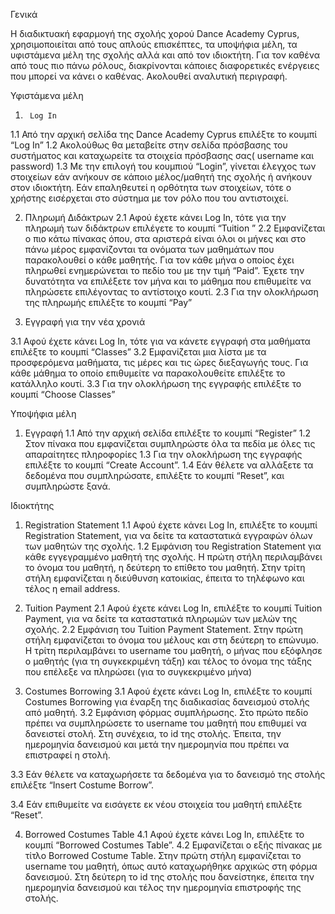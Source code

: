 Γενικά

Η διαδικτυακή εφαρμογή της σχολής χορού Dance Academy Cyprus, χρησιμοποιείται από τους απλούς επισκέπτες, τα υποψήφια μέλη, τα υφιστάμενα μέλη της σχολής αλλά και από τον ιδιοκτήτη.
Για τον καθένα από τους πιο πάνω ρόλους, διακρίνονται κάποιες διαφορετικές ενέργειες που μπορεί να κάνει ο καθένας.  Ακολουθεί αναλυτική περιγραφή. 


Υφιστάμενα μέλη

1.	    Log In
1.1   Από την αρχική σελίδα της Dance Academy Cyprus επιλέξτε το κουμπί “Log In”
1.2   Ακολούθως θα μεταβείτε στην σελίδα πρόσβασης του συστήματος και καταχωρείτε τα στοιχεία πρόσβασης σας( username και password) 
1.3   Με την επιλογή του κουμπιού “Login”, γίνεται έλεγχος των στοιχείων εάν ανήκουν σε κάποιο μέλος/μαθητή της σχολής ή ανήκουν στον ιδιοκτήτη.  Εάν επαληθευτεί η ορθότητα των στοιχείων, τότε ο χρήστης εισέρχεται στο σύστημα με τον ρόλο που του αντιστοιχεί.  


2.	Πληρωμή Διδάκτρων 
2.1 Αφού έχετε κάνει Log In, τότε για την πληρωμή των διδάκτρων επιλέγετε το κουμπί “Tuition ”
2.2  Εμφανίζεται ο πιο κάτω πίνακας όπου, στα αριστερά είναι όλοι οι μήνες και στο πάνω μέρος εμφανίζονται τα ονόματα των μαθημάτων που παρακολουθεί ο κάθε μαθητής.  Για τον κάθε μήνα ο οποίος έχει πληρωθεί ενημερώνεται το πεδίο του με την τιμή “Paid”.  Έχετε την δυνατότητα να επιλέξετε τον μήνα και το μάθημα που επιθυμείτε να πληρώσετε επιλέγοντας το αντίστοιχο κουτί.
2.3 Για την ολοκλήρωση της πληρωμής επιλέξτε το κουμπί “Pay”  


3. Εγγραφή για την νέα χρονιά

3.1 Αφού έχετε κάνει Log In, τότε για να κάνετε εγγραφή στα μαθήματα επιλέξτε το κουμπί “Classes”
3.2  Εμφανίζεται μια λίστα με τα προσφερόμενα μαθήματα, τις μέρες και τις ώρες διεξαγωγής τους. Για κάθε μάθημα το οποίο επιθυμείτε να παρακολουθείτε επιλέξτε το κατάλληλο κουτί.
3.3 Για την ολοκλήρωση της εγγραφής επιλέξτε το κουμπί “Choose Classes”




Υποψήφια μέλη
1.	Εγγραφή 
1.1 Από την αρχική σελίδα επιλέξτε το  κουμπί “Register”
1.2  Στον πίνακα που εμφανίζεται συμπληρώστε όλα τα πεδία με όλες τις απαραίτητες πληροφορίες 
1.3 Για την ολοκλήρωση της εγγραφής επιλέξτε το κουμπί “Create Account”.
1.4  Εάν θέλετε να αλλάξετε τα δεδομένα που συμπληρώσατε, επιλέξτε το κουμπί “Reset”, και συμπληρώστε ξανά.


Ιδιοκτήτης
1.	Registration Statement
1.1	Αφού έχετε κάνει Log In, επιλέξτε το κουμπί Registration Statement, για να δείτε τα καταστατικά εγγραφών όλων των μαθητών της σχολής.
1.2	Εμφάνιση του Registration Statement για κάθε εγγεγραμμένο μαθητή της σχολής. Η πρώτη στήλη περιλαμβάνει το όνομα του μαθητή, η δεύτερη το επίθετο του μαθητή. Στην τρίτη στήλη εμφανίζεται η διεύθυνση κατοικίας, έπειτα το τηλέφωνο και τέλος η email address. 
 

2.	Tuition Payment
2.1	Αφού έχετε κάνει Log In, επιλέξτε το κουμπί Tuition Payment, για να δείτε τα καταστατικά πληρωμών των μελών της σχολής.
2.2	Εμφάνιση του Tuition Payment Statement. Στην πρώτη στήλη εμφανίζεται το όνομα του μέλους και στη δεύτερη το επώνυμο. Η τρίτη περιλαμβάνει το username του μαθητή, ο μήνας που εξόφλησε ο μαθητής (για τη συγκεκριμένη τάξη) και τέλος το όνομα της τάξης που επέλεξε να πληρώσει (για το συγκεκριμένο μήνα)
 


3.	Costumes Borrowing
3.1	Αφού έχετε κάνει Log In, επιλέξτε το κουμπί Costumes Borrowing για έναρξη της διαδικασίας δανεισμού στολής από μαθητή.
3.2	Εμφάνιση φόρμας συμπλήρωσης. Στο πρώτο πεδίο πρέπει να συμπληρώσετε το username του μαθητή που επιθυμεί να δανειστεί στολή. Στη συνέχεια, το id της στολής. Έπειτα, την ημερομηνία δανεισμού και μετά την ημερομηνία που πρέπει να επιστραφεί η στολή.
 

3.3	Εάν θέλετε να καταχωρήσετε τα δεδομένα για το δανεισμό της στολής επιλέξτε “Insert Costume Borrow”.
 

3.4	Εάν επιθυμείτε να εισάγετε εκ νέου στοιχεία του μαθητή επιλέξτε “Reset”.
 

4.	Borrowed Costumes Table
4.1	Αφού έχετε κάνει Log In, επιλέξτε το κουμπί “Borrowed Costumes Table”.
4.2	Εμφανίζεται ο εξής πίνακας με τίτλο Borrowed Costume Table. Στην πρώτη στήλη εμφανίζεται το username του μαθητή, όπως αυτό καταχωρήθηκε αρχικώς στη φόρμα δανεισμού. Στη δεύτερη το id της στολής που δανείστηκε, έπειτα την ημερομηνία δανεισμού και τέλος την ημερομηνία επιστροφής της στολής.
